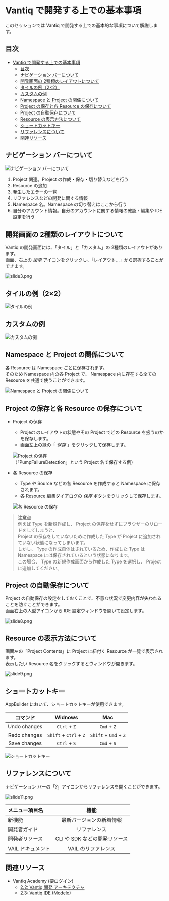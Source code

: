# Vantiq で開発する上での基本事項

このセッションでは Vantiq で開発する上での基本的な事項について解説します。

## 目次

- [Vantiq で開発する上での基本事項](#vantiq-で開発する上での基本事項)
  - [目次](#目次)
  - [ナビゲーション バーについて](#ナビゲーション-バーについて)
  - [開発画面の 2種類のレイアウトについて](#開発画面の-2種類のレイアウトについて)
  - [タイルの例（2×2）](#タイルの例22)
  - [カスタムの例](#カスタムの例)
  - [Namespace と Project の関係について](#namespace-と-project-の関係について)
  - [Project の保存と各 Resource の保存について](#project-の保存と各-resource-の保存について)
  - [Project の自動保存について](#project-の自動保存について)
  - [Resource の表示方法について](#resource-の表示方法について)
  - [ショートカットキー](#ショートカットキー)
  - [リファレンスについて](#リファレンスについて)
  - [関連リソース](#関連リソース)

## ナビゲーション バーについて

![ナビゲーション バーについて](./imgs/slide2.png)

1. Project 関連。Project の作成・保存・切り替えなどを行う
1. Resource の追加
1. 発生したエラーの一覧
1. リファレンスなどの開発に関する情報
1. Namespace 名。Namespace の切り替えはここから行う
1. 自分のアカウント情報。自分のアカウントに関する情報の確認・編集や IDE 設定を行う

## 開発画面の 2種類のレイアウトについて

Vantiq の開発画面には、「タイル」と「カスタム」の 2種類のレイアウトがあります。  
画面、右上の _歯車_ アイコンをクリックし、「レイアウト\.\.\.」から選択することができます。

![slide3.png](./imgs/slide3.png)

## タイルの例（2×2）

![タイルの例](./imgs/slide4.png)

## カスタムの例

![カスタムの例](./imgs/slide5.png)

## Namespace と Project の関係について

各 Resource は Namespace ごとに保存されます。  
そのため Namespace 内の各 Project で、 Namespace 内に存在する全ての Resource を共通で使うことができます。

![Namespace と Project の関係について](./imgs/slide6.png)

## Project の保存と各 Resource の保存について

- Project の保存
  - Project のレイアウトの状態やその Project でどの Resource を扱うのかを保存します。
  - 画面左上の緑の「 _保存_ 」をクリックして保存します。  

  ![Project の保存](./imgs/slide7_1.png)  
  （「PumpFailureDetection」という Project 名で保存する例）

- 各 Resource の保存
  - Type や Source などの各 Resource を作成すると Namespace に保存されます。
  - 各 Resource 編集ダイアログの _保存_ ボタンをクリックして保存します。  

  ![各 Resource の保存](./imgs/slide7_2.png)

> **注意点**  
> 例えば Type を新規作成し、 Project の保存をせずにブラウザーのリロードをしてしまうと、  
> Project の保存をしていないために作成した Type が Project に追加されていない状態になってしまいます。  
> しかし、 Type の作成自体はされているため、作成した Type は Namespace には保存されているという状態になります。  
> この場合、 Type の新規作成画面から作成した Type を選択し、 Project に追加してください。

## Project の自動保存について

Project の自動保存の設定をしておくことで、不意な状況で変更内容が失われることを防ぐことができます。  
画面右上の人型アイコンから IDE 設定ウィンドウを開いて設定します。

![slide8.png](./imgs/slide8.png)

## Resource の表示方法について

画面左の「Project Contents」に Project に紐付く Resource が一覧で表示されます。  
表示したい Resource 名をクリックするとウィンドウが開きます。

![slide9.png](./imgs/slide9.png)

## ショートカットキー

AppBuilder において、ショートカットキーが使用できます。

|コマンド|Widnows|Mac|
|:---:|:---:|:---:|
|Undo changes|`Ctrl` + `Z`|`Cmd` + `Z`|
|Redo changes|`Shift` + `Ctrl` + `Z`|`Shift` + `Cmd` + `Z`|
|Save changes|`Ctrl` + `S`|`Cmd` + `S`|

![ショートカットキー](./imgs/slide10.png)

## リファレンスについて

ナビゲーション バーの「_?_」アイコンからリファレンスを開くことができます。

![slide11.png](./imgs/slide11.png)

|メニュー項目名|機能|
|:------|:---:|
|新機能|最新バージョンの新着情報|
|開発者ガイド|リファレンス|
|開発者リソース|CLI や SDK などの開発リソース|
|VAIL ドキュメント|VAIL のリファレンス|

## 関連リソース

- Vantiq Academy (要ログイン)
  - [2.2: Vantiq 開発 アーキテクチャ](https://community.vantiq.com/courses/%e3%82%a2%e3%83%97%e3%83%aa%e3%82%b1%e3%83%bc%e3%82%b7%e3%83%a7%e3%83%b3%e9%96%8b%e7%99%ba%e8%80%85-level-1-%e3%82%b3%e3%83%bc%e3%82%b9-%e6%97%a5%e6%9c%ac%e8%aa%9e/lessons/lesson-2-vantiq-%e9%96%8b%e7%99%ba%e3%83%97%e3%83%a9%e3%83%83%e3%83%88%e3%83%95%e3%82%a9%e3%83%bc%e3%83%a0/topic/2-2-vantiq-%e9%96%8b%e7%99%ba-%e3%82%a2%e3%83%bc%e3%82%ad%e3%83%86%e3%82%af%e3%83%81%e3%83%a3/)
  - [2.3: Vantiq IDE (Modelo)](https://community.vantiq.com/courses/%e3%82%a2%e3%83%97%e3%83%aa%e3%82%b1%e3%83%bc%e3%82%b7%e3%83%a7%e3%83%b3%e9%96%8b%e7%99%ba%e8%80%85-level-1-%e3%82%b3%e3%83%bc%e3%82%b9-%e6%97%a5%e6%9c%ac%e8%aa%9e/lessons/lesson-2-vantiq-%e9%96%8b%e7%99%ba%e3%83%97%e3%83%a9%e3%83%83%e3%83%88%e3%83%95%e3%82%a9%e3%83%bc%e3%83%a0/topic/2-3-vantiq-ide-modelo-copy-2/)
